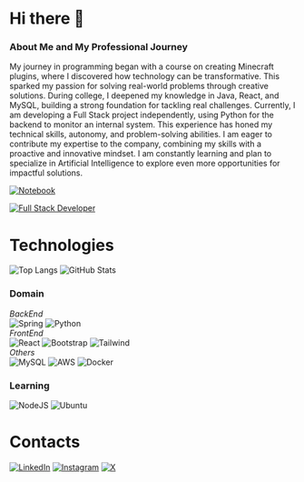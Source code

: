 # Hi there 👋

### About Me and My Professional Journey
  My journey in programming began with a course on creating Minecraft plugins, where I discovered how technology can be transformative. This sparked my passion for solving real-world problems through creative solutions.
  During college, I deepened my knowledge in Java, React, and MySQL, building a strong foundation for tackling real challenges. Currently, I am developing a Full Stack project independently, using Python for the backend to monitor an internal system. This experience has honed my technical skills, autonomy, and problem-solving abilities.
  I am eager to contribute my expertise to the company, combining my skills with a proactive and innovative mindset. I am constantly learning and plan to specialize in Artificial Intelligence to explore even more opportunities for impactful solutions.

[![Notebook](https://img.shields.io/badge/ﾠ-Studying_Systems_analysis_and_development~SENAC-5C2D91?style=for-the-badge&logo=data:image/svg+xml;base64,PHN2ZyB4bWxucz0iaHR0cDovL3d3dy53My5vcmcvMjAwMC9zdmciIHdpZHRoPSIyNCIgaGVpZ2h0PSIyNCI+PHJlY3Qgd2lkdGg9IjE4IiBoZWlnaHQ9IjI0IiBmaWxsPSIjNTMyZTkxIi8+PHJlY3QgeD0iMiIgd2lkdGg9IjE2IiBoZWlnaHQ9IjIyIiBmaWxsPSIjZmZmIi8+PHJlY3QgeD0iMiIgeT0iMiIgd2lkdGg9IjE2IiBoZWlnaHQ9IjIwIiBmaWxsPSIjNTMyZTkxIi8+PHJlY3QgeD0iMiIgeT0iNCIgd2lkdGg9IjE2IiBoZWlnaHQ9IjE2IiBmaWxsPSIjZmZmIi8+PHJlY3QgeD0iMiIgeT0iNiIgd2lkdGg9IjE2IiBoZWlnaHQ9IjEyIiBmaWxsPSIjNTMyZTkxIi8+PC9zdmc+)](#)

[![Full Stack Developer](https://img.shields.io/badge/ﾠ-Full_Stack_Developer-5C2D91?style=for-the-badge&logo=data:image/svg+xml;base64,PHN2ZyB4bWxucz0iaHR0cDovL3d3dy53My5vcmcvMjAwMC9zdmciIHdpZHRoPSI2NCIgaGVpZ2h0PSI2NCIgdmlld0JveD0iMCAwIDY0IDY0IiBmaWxsPSJub25lIj48Y2lyY2xlIGN4PSIzMiIgY3k9IjMyIiByPSI0MSIgc3Ryb2tlPSIjNTMyZTkxIiBzdHJva2Utd2lkdGg9IjIiLz48Y2lyY2xlIGN4PSIzMiIgY3k9IjI1IiByPSIxNiIgZmlsbD0iIzUzMmU5MSIvPjxjaXJjbGUgY3g9IjMyIiBjeT0iNDAiIHI9IjIwIiBmaWxsPSIjNTMyZTkxIi8+PC9zdmc+)](#)

# Technologies

![Top Langs](https://github-readme-stats-git-masterrstaa-rickstaa.vercel.app/api/top-langs/?username=Caioramos010&bg_color=000&border_color=5C2D91&title_color=5C2D91&text_color=FFF)
![GitHub Stats](https://github-readme-stats.vercel.app/api?username=Caioramos010&theme=transparent&bg_color=000&border_color=5C2D91&show_icons=true&icon_color=5C2D91&title_color=5C2D91&text_color=FFF)

### Domain
_BackEnd_
<br/>![Spring](https://img.shields.io/badge/spring-5C2D91?style=for-the-badge&logo=spring&logoColor=white)
![Python](https://img.shields.io/badge/python-5C2D91?style=for-the-badge&logo=python&logoColor=white)
<br/>
_FrontEnd_
<br/>![React](https://img.shields.io/badge/React-5C2D91?style=for-the-badge&logo=react&logoColor=white)
![Bootstrap](https://img.shields.io/badge/-boostrap-5C2D91?style=for-the-badge&logo=bootstrap&labelColor=white)
![Tailwind](https://img.shields.io/badge/tailwindcss-5C2D91?style=for-the-badge&logo=tailwind-css&logoColor=white)
<br/>
_Others_
<br/>![MySQL](https://img.shields.io/badge/MySQL-5C2D91?style=for-the-badge&logo=mysql&logoColor=white)
![AWS](https://img.shields.io/badge/AWS-5C2D91?style=for-the-badge&logo=amazon-aws&logoColor=white)
![Docker](https://img.shields.io/badge/docker-5C2D91?style=for-the-badge&logo=docker&logoColor=white)


### Learning
![NodeJS](https://img.shields.io/badge/node.js-5C2D91?style=for-the-badge&logo=node.js&logoColor=white)
![Ubuntu](https://img.shields.io/badge/Ubuntu-5C2D91?style=for-the-badge&logo=ubuntu&logoColor=white)


# Contacts
[![LinkedIn](https://img.shields.io/badge/LinkedIn-6C4796?style=for-the-badge&logo=linkedin&logoColor=white)](https://www.linkedin.com/in/caio-de-souza-ramos/)
[![Instagram](https://img.shields.io/badge/-Instagram-6C4796?style=for-the-badge&logo=instagram&logoColor=white)](https://www.instagram.com/_csramos/)
[![X](https://img.shields.io/badge/X-6C4796?style=for-the-badge&logo=x)](https://x.com/_csramos)




